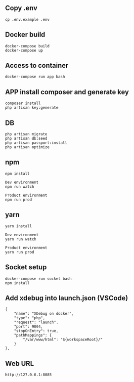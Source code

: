 ## Copy .env
```
cp .env.example .env
```

## Docker build
```
docker-compose build
docker-compose up
```

## Access to container
```
docker-compose run app bash
```

## APP install composer and generate key
```
composer install
php artisan key:generate
```

## DB
```
php artisan migrate
php artisan db:seed
php artisan passport:install
php artisan optimize
```

## npm
```
npm install

Dev environment
npm run watch

Product environment
npm run prod
```

## yarn
```
yarn install

Dev environment
yarn run watch

Product environment
yarn run prod
```


## Socket setup
```
docker-compose run socket bash
npm install
```

## Add xdebug into launch.json (VSCode)
```
{
    "name": "XDebug on docker",
    "type": "php",
    "request": "launch", 
    "port": 9004,
    "stopOnEntry": true,
    "pathMappings": {
        "/var/www/html": "${workspaceRoot}/"
    }
},
```

## Web URL
```
http://127.0.0.1:8085
```